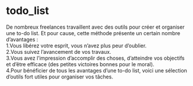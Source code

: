 # todo_list  
De nombreux freelances travaillent avec des outils pour créer et organiser une to-do list. Et pour cause, cette méthode   présente un certain nombre d’avantages :  
  1.Vous libérez votre esprit, vous n’avez plus peur d’oublier.  
  2.Vous suivez l’avancement de vos travaux.  
  3.Vous avez l’impression d’accomplir des choses, d’atteindre vos objectifs et d’être efficace (des petites victoires bonnes pour le moral).  
  4.Pour bénéficier de tous les avantages d’une to-do list, voici une sélection d’outils fort utiles pour organiser vos tâches.
